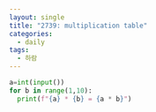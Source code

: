```yaml
---
layout: single
title: "2739: multiplication table"
categories:
  - daily
tags:
  - 하람
---
```


```python
a=int(input())
for b in range(1,10):
  print(f"{a} * {b} = {a * b}")
``` 
